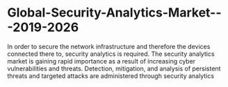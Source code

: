 # Global-Security-Analytics-Market---2019-2026
In order to secure the network infrastructure and therefore the devices connected there to, security analytics is required. The security analytics market is gaining rapid importance as a result of increasing cyber vulnerabilities and threats. Detection, mitigation, and analysis of persistent threats and targeted attacks are administered through security analytics
